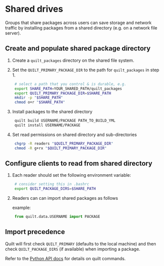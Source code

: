 # Shared drives

Groups that share packages across users can save storage and network traffic by installing packages from a shared directory \(e.g. on a network file server\).

## Create and populate shared package directory

1. Create a `quilt_packages` directory on the shared file system.
2. Set the `QUILT_PRIMARY_PACKAGE_DIR` to the path for `quilt_packages` in step 1.

   ```bash
    # select a path that you control & is durable, e.g.
    export SHARE_PATH=YOUR_SHARED_PATH/quilt_packages
    export QUILT_PRIMARY_PACKAGE_DIR=$SHARE_PATH
    mkdir -p "$SHARE_PATH"
    chmod o+r "$SHARE_PATH"
   ```

3. Install packages to the shared directory

   ```bash
    quilt build USERNAME/PACKAGE PATH_TO_BUILD_YML
    quilt install USERNAME/PACKAGE
   ```

4. Set read permissions on shared directory and sub-directories

   ```bash
    chgrp -R readers "$QUILT_PRIMARY_PACKAGE_DIR"
    chmod -R g+rx "$QUILT_PRIMARY_PACKAGE_DIR"
   ```

## Configure clients to read from shared directory

1. Each reader should set the following environment variable:

   ```bash
    # consider setting this in .bashrc
    export QUILT_PACKAGE_DIRS=$SHARE_PATH
   ```

2. Readers can can import shared packages as follows

    example:

   ```python
    from quilt.data.USERNAME import PACKAGE
   ```

## Import precedence

Quilt will first check `QUILT_PRIMARY` \(defaults to the local machine\) and then check `QUILT_PACKAGE_DIRS` \(if available\) when importing a package.

Refer to the [Python API docs](../api/api-python.md) for details on quilt commands.

